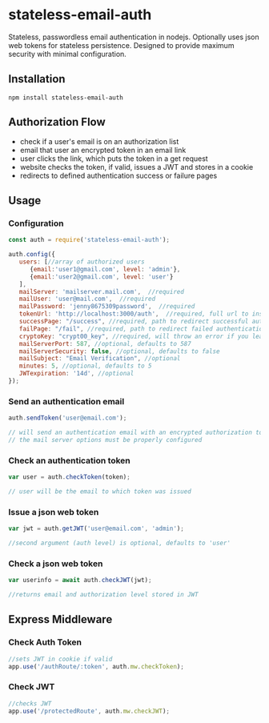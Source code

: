 # stateless-email-auth

Stateless, passwordless email authentication in nodejs. Optionally uses json web tokens for stateless persistence. 
Designed to provide maximum security with minimal configuration.

## Installation

```shell
npm install stateless-email-auth
```

## Authorization Flow

- check if a user's email is on an authorization list
- email that user an encrypted token in an email link
- user clicks the link, which puts the token in a get request
- website checks the token, if valid, issues a JWT and stores in a cookie
- redirects to defined authentication success or failure pages

## Usage

### Configuration

```javascript
const auth = require('stateless-email-auth');

auth.config({
   users: [//array of authorized users
      {email:'user1@gmail.com', level: 'admin'}, 
      {email:'user2@gmail.com', level: 'user'}
   ],
   mailServer: 'mailserver.mail.com',  //required
   mailUser: 'user@mail.com',  //required
   mailPassword: 'jenny8675309password',  //required
   tokenUrl: 'http://localhost:3000/auth',  //required, full url to insert into email with generated token
   successPage: "/success", //required, path to redirect successful authentication
   failPage: "/fail", //required, path to redirect failed authentication
   cryptoKey: "crypt00_key", //required, will throw an error if you leave default key,
   mailServerPort: 587, //optional, defaults to 587
   mailServerSecurity: false, //optional, defaults to false
   mailSubject: "Email Verification", //optional
   minutes: 5, //optional, defaults to 5
   JWTexpiration: '14d', //optional
});
```

### Send an authentication email

```javascript
auth.sendToken('user@email.com');

// will send an authentication email with an encrypted authorization token link
// the mail server options must be properly configured
```

### Check an authentication token

```javascript
var user = auth.checkToken(token);

// user will be the email to which token was issued
```

### Issue a json web token

```javascript
var jwt = auth.getJWT('user@email.com', 'admin');

//second argument (auth level) is optional, defaults to 'user'
```

### Check a json web token

```javascript
var userinfo = await auth.checkJWT(jwt);

//returns email and authorization level stored in JWT
```

## Express Middleware

### Check Auth Token

```javascript
//sets JWT in cookie if valid
app.use('/authRoute/:token', auth.mw.checkToken);
```

### Check JWT

```javascript
//checks JWT
app.use('/protectedRoute', auth.mw.checkJWT);
```
